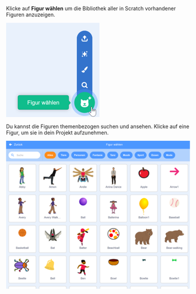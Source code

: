 Klicke auf **Figur wählen** um die Bibliothek aller in Scratch vorhandener Figuren anzuzeigen.

![The 'Choose a Sprite' icon highlighted.](images/sprite-library.png)

Du kannst die Figuren themenbezogen suchen und ansehen. Klicke auf eine Figur, um sie in dein Projekt aufzunehmen.

![The Sprite Library.](images/sprite-choose.png)